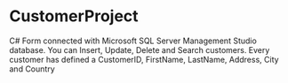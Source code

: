 # CustomerProject
C# Form connected with Microsoft SQL Server Management Studio database.
You can Insert, Update, Delete and Search customers. Every customer has defined a CustomerID, FirstName, LastName, Address, City and Country
